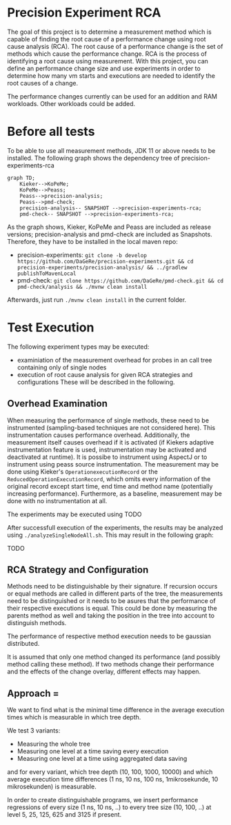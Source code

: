 Precision Experiment RCA
===================== 

The goal of this project is to determine a measurement method which is capable of finding the root cause of a performance change using root cause analysis (RCA). The root cause of a performance change is the set of methods which cause the performance change. RCA is the process of identifying a root cause using measurement. With this project, you can define an performance change size and use experiments in order to determine how many vm starts and executions are needed to identify the root causes of a change.

The performance changes currently can be used for an addition and RAM workloads. Other workloads could be added.

# Before all tests

To be able to use all measurement methods, JDK 11 or above needs to be installed. The following graph shows the dependency tree of precision-experiments-rca

```mermaid
graph TD;
	Kieker-->KoPeMe;
	KoPeMe-->Peass;
	Peass-->precision-analysis;
	Peass-->pmd-check;
	precision-analysis-- SNAPSHOT -->precision-experiments-rca;
	pmd-check-- SNAPSHOT -->precision-experiments-rca;
```
As the graph shows, Kieker, KoPeMe and Peass are included as release versions; precision-analysis and pmd-check are included as Snapshots. Therefore, they have to be installed in the local maven repo:
- precision-experiments: `git clone -b develop https://github.com/DaGeRe/precision-experiments.git && cd precision-experiments/precision-analysis/ && ../gradlew publishToMavenLocal`
- pmd-check: `git clone https://github.com/DaGeRe/pmd-check.git && cd pmd-check/analysis && ./mvnw clean install`

Afterwards, just run `./mvnw clean install` in the current folder.

# Test Execution

The following experiment types may be executed:
- examiniation of the measurement overhead for probes in an call tree containing only of single nodes
- execution of root cause analysis for given RCA strategies and configurations
These will be described in the following.

## Overhead Examination

When measuring the performance of single methods, these need to be instrumented (sampling-based techniques are not considered here). This instrumentation causes performance overhead. Additionally, the measurement itself causes overhead if it is activated (if Kiekers adaptive instrumentation feature is used, instrumentation may be activated and deactivated at runtime). It is possibe to instrument using AspectJ or to instrument using peass source instrumentation. The measurement may be done using Kieker's `OperationexecutionRecord` or the `ReducedOperationExecutionRecord`, which omits every information of the original record except start time, end time and method name (potentially increasing performance). Furthermore, as a baseline, measurement may be done with no instrumentation at all.

The experiments may be executed using TODO

After successfull execution of the experiments, the results may be analyzed using `./analyzeSingleNodeAll.sh`. This may result in the following graph:

TODO

## RCA Strategy and Configuration



Methods need to be distinguishable by their signature. If recursion occurs or equal methods are called in different parts of the tree, the measurements need to be distinguished or it needs to be asures that the performance of their respective executions is equal. This could be done by measuring the parents method as well and taking the position in the tree into account to distinguish methods. 

The performance of respective method execution needs to be gaussian distributed. 

It is assumed that only one method changed its performance (and possibly method calling these method). If two methods change their performance and the effects of the change overlay, different effects may happen.

## Approach =

We want to find what is the minimal time difference in the average execution times which is measurable in which tree depth. 

We test 3 variants:
- Measuring the whole tree
- Measuring one level at a time saving every execution
- Measuring one level at a time using aggregated data saving

and for every variant, which tree depth (10, 100, 1000, 10000) and which average execution time differences (1 ns, 10 ns, 100 ns, 1mikrosekunde, 10 mikrosekunden) is measurable.

In order to create distinguishable programs, we insert performance regressions of every size (1 ns, 10 ns, ..) to every tree size (10, 100, ..) at level 5, 25, 125, 625 and 3125 if present. 
